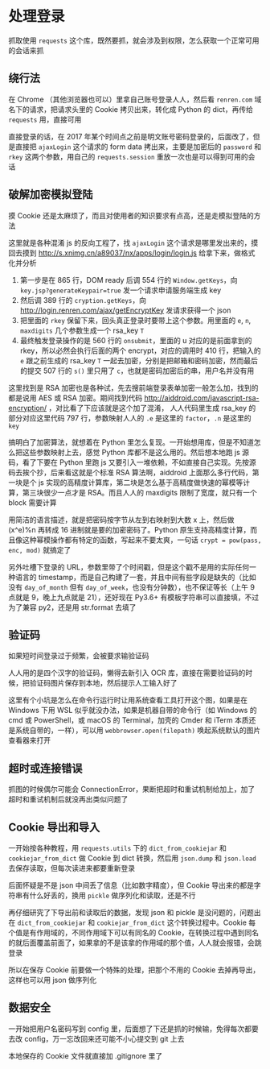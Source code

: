 # 处理登录

抓取使用 `requests` 这个库，既然要抓，就会涉及到权限，怎么获取一个正常可用的会话来抓


## 绕行法

在 Chrome （其他浏览器也可以）里拿自己账号登录人人，然后看 `renren.com` 域名下的请求，把请求头里的 Cookie 拷贝出来，转化成 Python 的 dict，再传给 `requests` 用，直接可用

直接登录的话，在 2017 年某个时间点之前是明文账号密码登录的，后面改了，但是直接把 `ajaxLogin` 这个请求的 form data 拷出来，主要是加密后的 `password` 和 `rkey` 这两个参数，用自己的 `requests.session` 重放一次也是可以得到可用的会话


## 破解加密模拟登陆

摸 Cookie 还是太麻烦了，而且对使用者的知识要求有点高，还是走模拟登陆的方法

这里就是各种混淆 js 的反向工程了，找 `ajaxLogin` 这个请求是哪里发出来的，摸回去摸到 http://s.xnimg.cn/a89037/nx/apps/login/login.js 给拿下来，做格式化并分析

1. 第一步是在 865 行，DOM ready 后调 554 行的 `Window.getKeys`，向 `key.jsp?generateKeypair=true` 发一个请求申请服务端生成 key
2. 然后调 389 行的 `cryption.getKeys`，向 http://login.renren.com/ajax/getEncryptKey 发请求获得一个 json
3. 把里面的 `rkey` 保留下来，回头真正登录时要带上这个参数。用里面的 `e`, `n`, `maxdigits` 几个参数生成一个 rsa_key `T`
4. 最终触发登录操作的是 560 行的 `onsubmit`，里面的 u 对应的是前面拿到的 rkey，所以必然会执行后面的两个 encrypt，对应的调用时 410 行，把输入的 `e` 跟之前生成的 rsa_key `T` 一起去加密，分别是把邮箱和密码加密，然而最后的提交 507 行的 `s()` 里只用了 `c`，也就是密码加密后的串，用户名并没有用

这里找到是 RSA 加密也是各种试，先去搜前端登录表单加密一般怎么加，找到的都是说用 AES 或 RSA 加密。期间找到代码 http://aiddroid.com/javascript-rsa-encryption/ ，对比看了下应该就是这个加了混淆， 人人代码里生成 rsa_key 的部分对应这里代码 797 行，参数映射人人的 `.e` 是这里的 `factor`，`.n` 是这里的 `key`

搞明白了加密算法，就想着在 Python 里怎么复现。一开始想用库，但是不知道怎么把这些参数映射上去，感觉 Python 库都不是这么用的。然后想本地跑 js 源码，看了下要在 Python 里跑 js 又要引入一堆依赖，不如直接自己实现。先按源码去挨个抄，后来看这就是个标准 RSA 算法啊，aiddroid 上面那么多行代码，第一块是个 js 实现的高精度计算库，第二块是怎么基于高精度做快速的幂模等计算，第三块很少一点才是 RSA。而且人人的 maxdigits 限制了宽度，就只有一个 block 需要计算

用简洁的语言描述，就是把密码按字节从左到右映射到大数 x 上，然后做 (x^e)%n 再转成 16 进制就是要的加密密码了。Python 原生支持高精度计算，而且像这种幂模操作都有特定的函数，写起来不要太爽，一句话 `crypt = pow(pass, enc, mod)` 就搞定了

另外吐槽下登录的 URL，参数里带了个时间戳，但是这个戳不是用的实际任何一种语言的 timestamp，而是自己构建了一套，并且中间有些字段是缺失的（比如没有 `day_of_month` 但有 `day_of_week`，也没有分钟数），也不保证等长（上午 9 点就是 9，晚上九点就是 21），还好现在 Py3.6+ 有模板字符串可以直接填，不过为了兼容 py2，还是用 str.format 去填了


## 验证码

如果短时间登录过于频繁，会被要求输验证码

人人用的是四个汉字的验证码，懒得去新引入 OCR 库，直接在需要验证码的时候，把验证码图片保存到本地，然后提示人工输入好了

这里有个小坑是怎么在命令行运行时让用系统查看工具打开这个图，如果是在 Windows 下用 WSL 似乎就没办法，如果是机器自带的命令行（如 Windows 的 cmd 或 PowerShell，或 macOS 的 Terminal，加壳的 Cmder 和 iTerm 本质还是系统自带的，一样），可以用 `webbrowser.open(filepath)` 唤起系统默认的图片查看器来打开


## 超时或连接错误

抓图的时候偶尔可能会 ConnectionError，果断把超时和重试机制给加上，加了超时和重试机制后就没再出类似问题了


## Cookie 导出和导入

一开始按各种教程，用 `requests.utils` 下的 `dict_from_cookiejar` 和 `cookiejar_from_dict` 做 Cookie 到 dict 转换，然后用 `json.dump` 和 `json.load` 去保存读取，但每次读进来都要重新登录

后面怀疑是不是 json 中间丢了信息（比如数字精度），但 Cookie 导出来的都是字符串有什么好丢的，换用 `pickle` 做序列化和读取，还是不行

再仔细研究了下导出前和读取后的数据，发现 json 和 pickle 是没问题的，问题出在 `dict_from_cookiejar` 和 `cookiejar_from_dict` 这个转换过程中。Cookie 每个值是有作用域的，不同作用域下可以有同名的 Cookie，在转换过程中遇到同名的就后面覆盖前面了，如果拿的不是该拿的作用域的那个值，人人就会报错，会跳登录

所以在保存 Cookie 前要做一个特殊的处理，把那个不用的 Cookie 去掉再导出，这样也可以用 json 做序列化


## 数据安全

一开始把用户名密码写到 config 里，后面想了下还是抓的时候输，免得每次都要去改 config，万一忘改回来还可能不小心提交到 git 上去

本地保存的 Cookie 文件就直接加 .gitignore 里了
